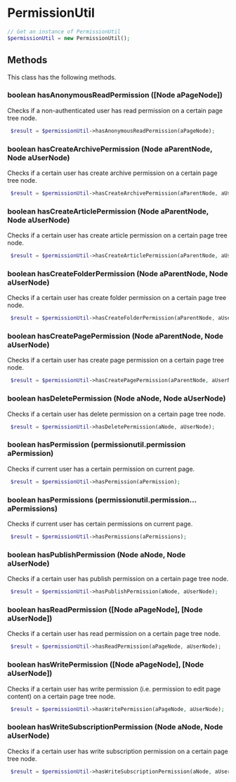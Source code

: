 # PermissionUtil

```php
// Get an instance of PermissionUtil
$permissionUtil = new PermissionUtil();
```


## Methods
This class has the following methods.


### boolean hasAnonymousReadPermission ([Node aPageNode])
Checks if a non-authenticated user has read permission on a certain page tree node.

```php
 $result = $permissionUtil->hasAnonymousReadPermission(aPageNode);
```


### boolean hasCreateArchivePermission (Node aParentNode, Node aUserNode)
Checks if a certain user has create archive permission on a certain page tree node.

```php
 $result = $permissionUtil->hasCreateArchivePermission(aParentNode, aUserNode);
```


### boolean hasCreateArticlePermission (Node aParentNode, Node aUserNode)
Checks if a certain user has create article permission on a certain page tree node.

```php
 $result = $permissionUtil->hasCreateArticlePermission(aParentNode, aUserNode);
```


### boolean hasCreateFolderPermission (Node aParentNode, Node aUserNode)
Checks if a certain user has create folder permission on a certain page tree node.

```php
 $result = $permissionUtil->hasCreateFolderPermission(aParentNode, aUserNode);
```


### boolean hasCreatePagePermission (Node aParentNode, Node aUserNode)
Checks if a certain user has create page permission on a certain page tree node.

```php
 $result = $permissionUtil->hasCreatePagePermission(aParentNode, aUserNode);
```


### boolean hasDeletePermission (Node aNode, Node aUserNode)
Checks if a certain user has delete permission on a certain page tree node.

```php
 $result = $permissionUtil->hasDeletePermission(aNode, aUserNode);
```


### boolean hasPermission (permissionutil.permission aPermission)
Checks if current user has a certain permission on current page.

```php
 $result = $permissionUtil->hasPermission(aPermission);
```


### boolean hasPermissions (permissionutil.permission... aPermissions)
Checks if current user has certain permissions on current page.

```php
 $result = $permissionUtil->hasPermissions(aPermissions);
```


### boolean hasPublishPermission (Node aNode, Node aUserNode)
Checks if a certain user has publish permission on a certain page tree node.

```php
 $result = $permissionUtil->hasPublishPermission(aNode, aUserNode);
```


### boolean hasReadPermission ([Node aPageNode], [Node aUserNode])
Checks if a certain user has read permission on a certain page tree node.

```php
 $result = $permissionUtil->hasReadPermission(aPageNode, aUserNode);
```


### boolean hasWritePermission ([Node aPageNode], [Node aUserNode])
Checks if a certain user has write permission (i.e. permission to edit page content) on a certain page tree node.

```php
 $result = $permissionUtil->hasWritePermission(aPageNode, aUserNode);
```


### boolean hasWriteSubscriptionPermission (Node aNode, Node aUserNode)
Checks if a certain user has write subscription permission on a certain page tree node.

```php
 $result = $permissionUtil->hasWriteSubscriptionPermission(aNode, aUserNode);
```

